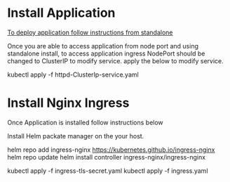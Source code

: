 # Install Application

[To deploy application follow instructions from  standalone](https://github.com/karthiksurabathula/school/tree/master/kubernetes/standalone)

Once you are able to access application from node port and using standalone install, to access application ingress NodePort should be changed to ClusterIP to modify service. apply the below to modify service.

kubectl apply -f httpd-ClusterIp-service.yaml

# Install Nginx Ingress

Once Application is installed follow instructions below 

Install Helm packate manager on the your host.

helm repo add ingress-nginx https://kubernetes.github.io/ingress-nginx
helm repo update
helm install controller ingress-nginx/ingress-nginx

kubectl apply -f ingress-tls-secret.yaml
kubectl apply -f ingress.yaml